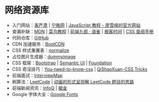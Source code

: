 # 网络资源库

- 入门网站：[表严肃](https://biaoyansu.com/i/6593029482131) | [宁皓网](https://ninghao.net/) | [JavaScript 教程 - 廖雪峰的官方网站](https://www.liaoxuefeng.com/wiki/001434446689867b27157e896e74d51a89c25cc8b43bdb3000)
- 查漏补缺：[MDN](https://developer.mozilla.org/zh-CN/) | [菜鸟教程](http://www.runoob.com/) | [前端九部 · 语雀](https://www.yuque.com/fe9) | [极客时间](https://time.geekbang.org/) | [CSS 查阅手册](http://css.doyoe.com/)
- 代码仓库：[GitHub](https://github.com/)
- CDN 加速服务：[BootCDN](https://www.bootcdn.cn/)
- CSS 样式重置表：[normalize](https://www.bootcdn.cn/normalize/)
- 占位图片生成器：[dummyimage](https://dummyimage.com/)
- CSS 框架：[Bootstrap](https://getbootstrap.com/) | [Semantic UI](https://semantic-ui.com/) | [Foundation](https://foundation.zurb.com/)
- CSS 奇淫技巧：[You-need-to-know-css](https://lhammer.cn/You-need-to-know-css/#/zh-cn/) | [QiShaoXuan-CSS Tricks](https://qishaoxuan.github.io/css_tricks/)
- 前端面试：[InterviewMap](https://yuchengkai.cn/docs/)
- 刷算法：[LeetCode](https://leetcode-cn.com/) | [动画的形式呈现解 LeetCode 题目的思路](https://github.com/MisterBooo/LeetCodeAnimation.git)
- 前端新闻资讯：[InfoQ](https://www.infoq.cn/) | [掘金](https://juejin.im/)
- Google 字体大全：[Google Fonts](https://fonts.google.com/)
